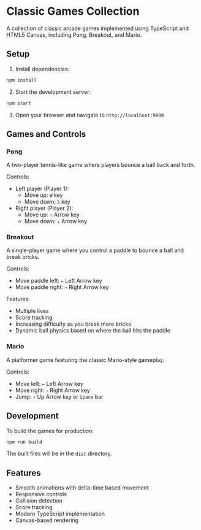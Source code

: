 # Classic Games Collection

A collection of classic arcade games implemented using TypeScript and HTML5 Canvas, including Pong, Breakout, and Mario.

## Setup

1. Install dependencies:
```bash
npm install
```

2. Start the development server:
```bash
npm start
```

3. Open your browser and navigate to `http://localhost:9000`

## Games and Controls

### Pong
A two-player tennis-like game where players bounce a ball back and forth.

Controls:
- Left player (Player 1):
  - Move up: `W` key
  - Move down: `S` key
- Right player (Player 2):
  - Move up: `↑` Arrow key
  - Move down: `↓` Arrow key

### Breakout
A single-player game where you control a paddle to bounce a ball and break bricks.

Controls:
- Move paddle left: `←` Left Arrow key
- Move paddle right: `→` Right Arrow key

Features:
- Multiple lives
- Score tracking
- Increasing difficulty as you break more bricks
- Dynamic ball physics based on where the ball hits the paddle

### Mario
A platformer game featuring the classic Mario-style gameplay.

Controls:
- Move left: `←` Left Arrow key
- Move right: `→` Right Arrow key
- Jump: `↑` Up Arrow key or `Space` bar

## Development

To build the games for production:
```bash
npm run build
```

The built files will be in the `dist` directory.

## Features

- Smooth animations with delta-time based movement
- Responsive controls
- Collision detection
- Score tracking
- Modern TypeScript implementation
- Canvas-based rendering 